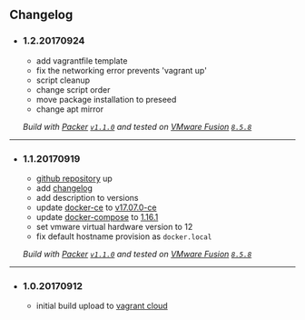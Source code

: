## Changelog
*   ### 1.2.20170924
    -   add vagrantfile template
    -   fix the networking error prevents 'vagrant up'
    -   script cleanup
    -   change script order
    -   move package installation to preseed
    -   change apt mirror

    *Build with [Packer](https://packer.io) [`v1.1.0`](https://github.com/hashicorp/packer/releases/tag/v1.1.0) and tested on [VMware Fusion](https://www.vmware.com/products/fusion.html) [`8.5.8`](https://docs.vmware.com/en/VMware-Fusion/8.0/rn/fusion-858-release-notes.html)*

---

*   ### 1.1.20170919
    -   [github repository](https://github.com/tdwsNi/packer-templates) up
    -   add [changelog](CHANGELOG.md)
    -   add description to versions
    -   update [docker-ce](https://github.com/docker/docker-ce) to [v17.07.0-ce](https://github.com/docker/docker-ce/releases/tag/v17.07.0-ce)
    -   update [docker-compose](https://github.com/docker/compose) to [1.16.1](https://github.com/docker/compose/releases/tag/1.16.1)
    -   set vmware virtual hardware version to 12
    -   fix default hostname provision as `docker.local`

    *Build with [Packer](https://packer.io) [`v1.1.0`](https://github.com/hashicorp/packer/releases/tag/v1.1.0) and tested on [VMware Fusion](https://www.vmware.com/products/fusion.html) [`8.5.8`](https://docs.vmware.com/en/VMware-Fusion/8.0/rn/fusion-858-release-notes.html)*

---

*   ### 1.0.20170912
    -   initial build upload to [vagrant cloud](https://app.vagrantup.com/tdwsni/boxes/debian9.1-amd64-docker)
